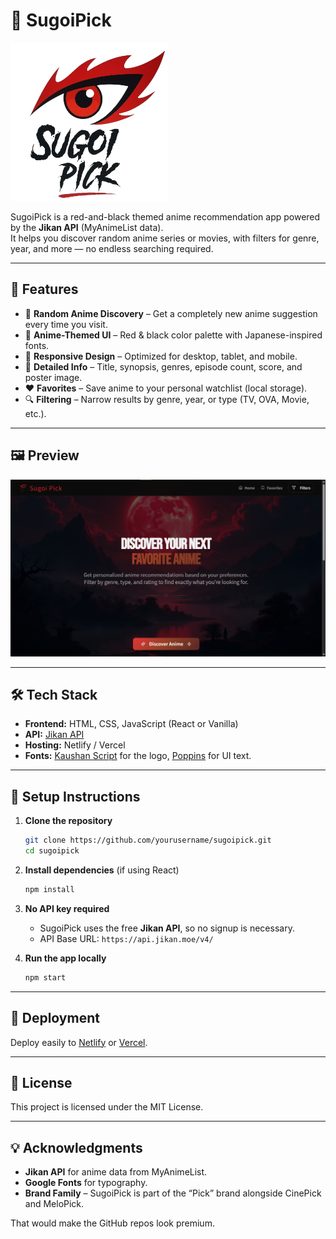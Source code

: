# 🍥 SugoiPick

![SugoiPick Screenshot](./sugoipick-logo1.png)

SugoiPick is a red-and-black themed anime recommendation app powered by the **Jikan API** (MyAnimeList data).  
It helps you discover random anime series or movies, with filters for genre, year, and more — no endless searching required.

---

## 🌟 Features

- 🎯 **Random Anime Discovery** – Get a completely new anime suggestion every time you visit.
- 🎨 **Anime-Themed UI** – Red & black color palette with Japanese-inspired fonts.
- 📱 **Responsive Design** – Optimized for desktop, tablet, and mobile.
- 📄 **Detailed Info** – Title, synopsis, genres, episode count, score, and poster image.
- ❤️ **Favorites** – Save anime to your personal watchlist (local storage).
- 🔍 **Filtering** – Narrow results by genre, year, or type (TV, OVA, Movie, etc.).

---

## 🖼 Preview
![SugoiPick Screenshot](./sugoipick.png)

---

## 🛠 Tech Stack

- **Frontend:** HTML, CSS, JavaScript (React or Vanilla)
- **API:** [Jikan API](https://jikan.moe/)
- **Hosting:** Netlify / Vercel
- **Fonts:** [Kaushan Script](https://fonts.google.com/specimen/Kaushan+Script) for the logo, [Poppins](https://fonts.google.com/specimen/Poppins) for UI text.

---

## 🔑 Setup Instructions

1. **Clone the repository**
   ```bash
   git clone https://github.com/yourusername/sugoipick.git
   cd sugoipick
   ````

2. **Install dependencies** (if using React)

   ```bash
   npm install
   ```

3. **No API key required**

   * SugoiPick uses the free **Jikan API**, so no signup is necessary.
   * API Base URL: `https://api.jikan.moe/v4/`

4. **Run the app locally**

   ```bash
   npm start
   ```

---

## 🚀 Deployment

Deploy easily to [Netlify](https://www.netlify.com/) or [Vercel](https://vercel.com/).

---

## 📜 License

This project is licensed under the MIT License.

---

## 💡 Acknowledgments

* **Jikan API** for anime data from MyAnimeList.
* **Google Fonts** for typography.
* **Brand Family** – SugoiPick is part of the “Pick” brand alongside CinePick and MeloPick.

That would make the GitHub repos look premium.
```
